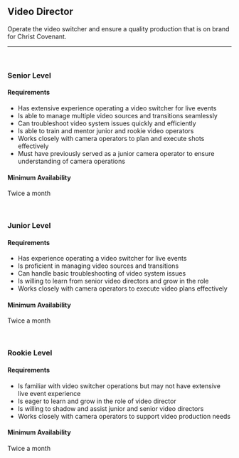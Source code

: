 ## Video Director

Operate the video switcher and ensure a quality production that is on brand for Christ Covenant.

- - -
<br> 

### Senior Level

#### Requirements
- Has extensive experience operating a video switcher for live events
- Is able to manage multiple video sources and transitions seamlessly
- Can troubleshoot video system issues quickly and efficiently
- Is able to train and mentor junior and rookie video operators
- Works closely with camera operators to plan and execute shots effectively
- Must have previously served as a junior camera operator to ensure understanding of camera operations

#### Minimum Availability
Twice a month

<br>

### Junior Level

#### Requirements
- Has experience operating a video switcher for live events
- Is proficient in managing video sources and transitions
- Can handle basic troubleshooting of video system issues
- Is willing to learn from senior video directors and grow in the role
- Works closely with camera operators to execute video plans effectively

#### Minimum Availability
Twice a month

<br>

### Rookie Level

#### Requirements
- Is familiar with video switcher operations but may not have extensive live event experience
- Is eager to learn and grow in the role of video director
- Is willing to shadow and assist junior and senior video directors
- Works closely with camera operators to support video production needs

#### Minimum Availability
Twice a month